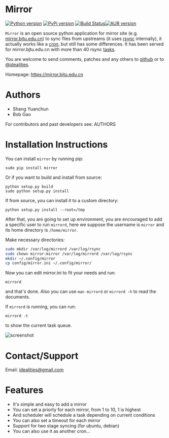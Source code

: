 # Mirror

[![Python version]][PyPI] [![PyPi version]][PyPI] [![Build Status]][Travis CI][![AUR version]][AUR]

`Mirror` is an open source python application for mirror site (e.g. [mirror.bjtu.edu.cn](https://mirror.bjtu.edu.cn)) to sync files from upstreams (it uses [rsync](http://rsync.samba.org/) internally), it actually works like a [cron](http://en.wikipedia.org/wiki/Cron), but still has some differences. It has been served for mirror.bjtu.edu.cn with more than 40 rsync [tasks](https://mirror.bjtu.edu.cn).

You are welcome to send comments, patches and any others to [github](https://github.com/ideal/mirror/issues) or to [@idealities](http://twitter.com/idealities).

Homepage: https://mirror.bjtu.edu.cn

Authors
=======

* Shang Yuanchun
* Bob Gao

For contributors and past developers see: 
    AUTHORS

Installation Instructions
=========================

You can install `mirror` by running pip:

```
sudo pip install mirror
```

Or if you want to build and install from source:

```
python setup.py build
sudo python setup.py install
```

If from source, you can install it to a custom directory:

```
python setup.py install --root=/tmp
```

After that, you are going to set up environment, you are encouraged to add a specific user to run `mirrord`, here we suppose the username is `mirror` and its home directory is `/home/mirror`.

Make necessary directories:
```sh
sudo mkdir /var/log/mirrord /var/log/rsync
sudo chown mirror:mirror /var/log/mirrord /var/log/rsync
mkdir ~/.config/mirror
cp config/mirror.ini ~/.config/mirror/
```

Now you can edit mirror.ini to fit your needs and run:
```
mirrord
```
and that's done. Also you can use `man mirrord` or `mirrord -h` to read the documents.

If `mirrord` is running, you can run:
```
mirrord -t
```
to show the current task queue.

<img src="http://ideal.github.io/mirror/images/tasks.png" alt="screenshot" />

Contact/Support
===============

Email: idealities@gmail.com

Features
========

 * It's simple and easy to add a mirror
 * You can set a priorty for each mirror, from 1 to 10, 1 is highest
 * And scheduler will schedule a task depending on current conditions
 * You can also set a timeout for each mirror
 * Support for two stage syncing (for ubuntu, debian)
 * You can also use it as another cron...

[Python version]:  https://img.shields.io/pypi/pyversions/mirror.svg
[PyPI version]:    https://img.shields.io/pypi/v/mirror.svg?style=flat
[PyPI]:            https://pypi.python.org/pypi/mirror
[Build Status]:    https://img.shields.io/travis/ideal/mirror/master.svg?style=flat
[Travis CI]:       https://travis-ci.org/ideal/mirror
[AUR version]:     https://img.shields.io/aur/version/mirror.svg?style=flat
[AUR]:             https://aur.archlinux.org/packages/mirror
